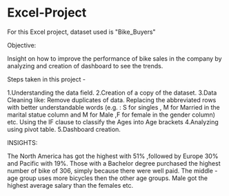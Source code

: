 # Excel-Project

For this Excel project, dataset used is "Bike_Buyers"

Objective:

Insight on how to improve the performance of bike sales in the company by analyzing and creation of dashboard to see the trends.

Steps taken in this project -

1.Understanding the data field.
2.Creation of a copy of the dataset.
3.Data Cleaning like: 
  Remove duplicates of data.
  Replacing the abbreviated rows with better understandable words (e.g. : S for singles , M for Married in the marital statue column and M for Male ,F for female in 
  the gender column) etc.
  Using the IF clause to classify the Ages into Age brackets
4.Analyzing using pivot table.
5.Dashboard creation.

INSIGHTS: 

The North America has got the highest with 51% ,followed by Europe 30% and Pacific with 19%. Those with a Bachelor degree purchased the highest number of bike of 306, simply because there were well paid. The middle -age group uses more bicycles then the other age groups. Male got the highest average salary than the females etc.
